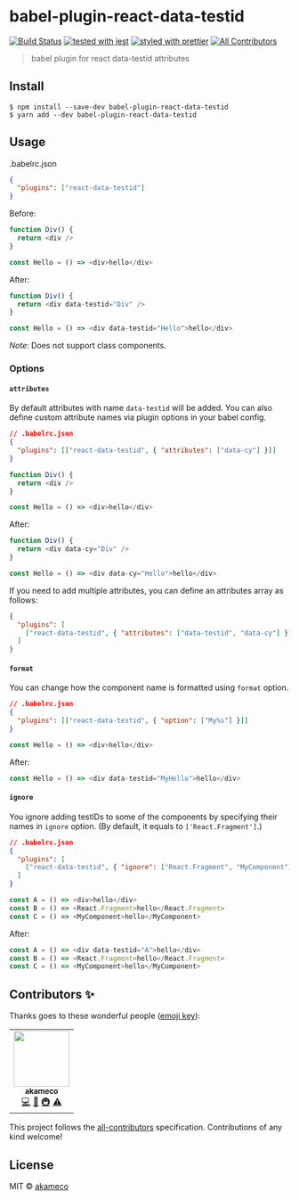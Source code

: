 # babel-plugin-react-data-testid

[![Build Status](https://travis-ci.com/akameco/babel-plugin-react-data-testid.svg?branch=master)](https://travis-ci.com/akameco/babel-plugin-react-data-testid)
[![tested with jest](https://img.shields.io/badge/tested_with-jest-99424f.svg)](https://github.com/facebook/jest)
[![styled with prettier](https://img.shields.io/badge/styled_with-prettier-ff69b4.svg)](https://github.com/prettier/prettier) <!-- ALL-CONTRIBUTORS-BADGE:START - Do not remove or modify this section -->
[![All Contributors](https://img.shields.io/badge/all_contributors-1-orange.svg?style=flat-square)](#contributors-)

<!-- ALL-CONTRIBUTORS-BADGE:END -->

> babel plugin for react data-testid attributes

## Install

```
$ npm install --save-dev babel-plugin-react-data-testid
$ yarn add --dev babel-plugin-react-data-testid
```

## Usage

.babelrc.json

```json
{
  "plugins": ["react-data-testid"]
}
```

Before:

```js
function Div() {
  return <div />
}

const Hello = () => <div>hello</div>
```

After:

```js
function Div() {
  return <div data-testid="Div" />
}

const Hello = () => <div data-testid="Hello">hello</div>
```

_Note_: Does not support class components.

### Options

#### `attributes`

By default attributes with name `data-testid` will be added. You can also define custom attribute names via plugin options in your babel config.

```json
// .babelrc.json
{
  "plugins": [["react-data-testid", { "attributes": ["data-cy"] }]]
}
```

```js
function Div() {
  return <div />
}

const Hello = () => <div>hello</div>
```

After:

```js
function Div() {
  return <div data-cy="Div" />
}

const Hello = () => <div data-cy="Hello">hello</div>
```

If you need to add multiple attributes, you can define an attributes array as follows:

```json
{
  "plugins": [
    ["react-data-testid", { "attributes": ["data-testid", "data-cy"] }]
  ]
}
```

#### `format`

You can change how the component name is formatted using `format` option.

```json
// .babelrc.json
{
  "plugins": [["react-data-testid", { "option": ["My%s"] }]]
}
```

```js
const Hello = () => <div>hello</div>
```

After:

```js
const Hello = () => <div data-testid="MyHello">hello</div>
```

#### `ignore`

You ignore adding testIDs to some of the components by specifying their names in `ignore` option. (By default, it equals to `['React.Fragment']`.)

```json
// .babelrc.json
{
  "plugins": [
    ["react-data-testid", { "ignore": ["React.Fragment", "MyComponent"] }]
  ]
}
```

```js
const A = () => <div>hello</div>
const B = () => <React.Fragment>hello</React.Fragment>
const C = () => <MyComponent>hello</MyComponent>
```

After:

```js
const A = () => <div data-testid="A">hello</div>
const B = () => <React.Fragment>hello</React.Fragment>
const C = () => <MyComponent>hello</MyComponent>
```

## Contributors ✨

Thanks goes to these wonderful people ([emoji key](https://allcontributors.org/docs/en/emoji-key)):

<!-- ALL-CONTRIBUTORS-LIST:START - Do not remove or modify this section -->
<!-- prettier-ignore-start -->
<!-- markdownlint-disable -->
<table>
  <tr>
    <td align="center"><a href="http://akameco.github.io"><img src="https://avatars2.githubusercontent.com/u/4002137?v=4" width="100px;" alt=""/><br /><sub><b>akameco</b></sub></a><br /><a href="https://github.com/akameco/babel-plugin-react-data-testid/commits?author=akameco" title="Code">💻</a> <a href="https://github.com/akameco/babel-plugin-react-data-testid/commits?author=akameco" title="Documentation">📖</a> <a href="#infra-akameco" title="Infrastructure (Hosting, Build-Tools, etc)">🚇</a> <a href="https://github.com/akameco/babel-plugin-react-data-testid/commits?author=akameco" title="Tests">⚠️</a></td>
  </tr>
</table>

<!-- markdownlint-enable -->
<!-- prettier-ignore-end -->

<!-- ALL-CONTRIBUTORS-LIST:END -->

This project follows the [all-contributors](https://github.com/all-contributors/all-contributors) specification. Contributions of any kind welcome!

## License

MIT © [akameco](http://akameco.github.io)

